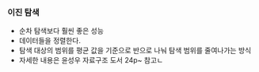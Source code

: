 ### 이진 탐색
- 순차 탐색보다 훨씬 좋은 성능
- 데이터들을 정렬한다.
- 탐색 대상의 범위를 평균 값을 기준으로 반으로 나눠 탐색 범위를 줄여나가는 방식
- 자세한 내용은 윤성우 자료구조 도서 24p~ 참고ㄴ